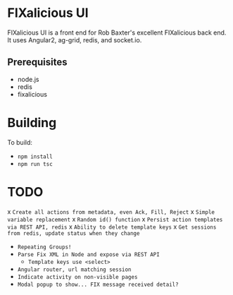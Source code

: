 
FIXalicious UI
==============

FIXalicious UI is a front end for Rob Baxter's excellent FIXalicious back end.
It uses Angular2, ag-grid, redis, and socket.io.

## Prerequisites
- node.js
- redis
- fixalicious


Building
==============

To build:
- `npm install`
- `npm run tsc`

TODO
==============
x `Create all actions from metadata, even Ack, Fill, Reject`
    x `Simple variable replacement` 
    x `Random id() function`
x `Persist action templates via REST API, redis`
x `Ability to delete template keys`
x `Get sessions from redis, update status when they change`
- `Repeating Groups!`
- `Parse Fix XML in Node and expose via REST API`
    - `Template keys use <select>`
- `Angular router, url matching session`
- `Indicate activity on non-visible pages`
- `Modal popup to show... FIX message received detail?`

